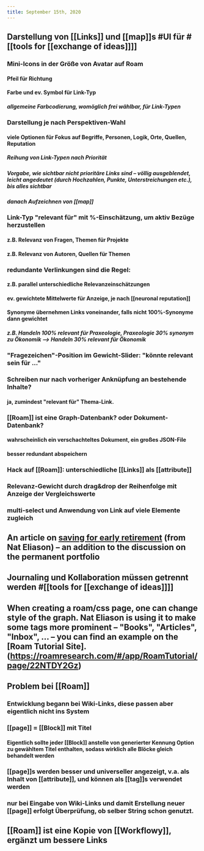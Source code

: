 ```yaml
---
title: September 15th, 2020
---
```


## Darstellung von [[Links]] und [[map]]s #UI für #[[tools for [[exchange of ideas]]]]
### Mini-Icons in der Größe von Avatar auf Roam
#### Pfeil für Richtung

#### Farbe und ev. Symbol für Link-Typ
##### allgemeine Farbcodierung, womöglich frei wählbar, für Link-Typen

### Darstellung je nach Perspektiven-Wahl
#### viele Optionen für Fokus auf Begriffe, Personen, Logik, Orte, Quellen, Reputation 
##### Reihung von Link-Typen nach Priorität

##### Vorgabe, wie sichtbar nicht prioritäre Links sind – völlig ausgeblendet, leicht angedeutet (durch Hochzahlen, Punkte, Unterstreichungen etc.), bis alles sichtbar

##### danach Aufzeichnen von [[map]]

### Link-Typ "relevant für" mit %-Einschätzung, um aktiv Bezüge herzustellen
#### z.B. Relevanz von Fragen, Themen für Projekte

#### z.B. Relevanz von Autoren, Quellen für Themen

### redundante Verlinkungen sind die Regel:
#### z.B. parallel unterschiedliche Relevanzeinschätzungen

#### ev. gewichtete Mittelwerte für Anzeige, je nach [[neuronal reputation]]

#### Synonyme übernehmen Links voneinander, falls nicht 100%-Synonyme dann gewichtet
##### z.B. Handeln 100% relevant für Praxeologie, Praxeologie 30% synonym zu Ökonomik --> Handeln 30% relevant für Ökonomik

### "Fragezeichen"-Position im Gewicht-Slider: "könnte relevant sein für ..."

### Schreiben nur nach vorheriger Anknüpfung an bestehende Inhalte?
#### ja, zumindest "relevant für" Thema-Link. 

### [[Roam]] ist eine Graph-Datenbank? oder Dokument-Datenbank?
#### wahrscheinlich ein verschachteltes Dokument, ein großes JSON-File

#### besser redundant abspeichern

### Hack auf [[Roam]]: unterschiedliche [[Links]]  als [[attribute]] 

### Relevanz-Gewicht durch drag&drop der Reihenfolge mit Anzeige der Vergleichswerte

### multi-select und Anwendung von Link auf viele Elemente zugleich 

## An article on [saving for early retirement](https://www.nateliason.com/blog/75-percent-rule) (from Nat Eliason) – an addition to the discussion on the permanent portfolio

## Journaling und Kollaboration müssen getrennt werden #[[tools for [[exchange of ideas]]]]

## When creating a roam/css page, one can change style of the graph. Nat Eliason is using it to make some tags more prominent – "Books", "Articles", "Inbox", ... – you can find an example on the [Roam Tutorial Site].(https://roamresearch.com/#/app/RoamTutorial/page/22NTDY2Gz)

## Problem bei [[Roam]]
### Entwicklung begann bei Wiki-Links, diese passen aber eigentlich nicht ins System

### [[page]] = [[Block]] mit Titel
#### Eigentlich sollte jeder [[Block]] anstelle von generierter Kennung Option zu gewähltem Titel enthalten, sodass wirklich alle Blöcke gleich behandelt werden

### [[page]]s werden besser und universeller angezeigt, v.a. als Inhalt von [[attribute]], und können als [[tag]]s verwendet werden

### nur bei Eingabe von Wiki-Links und damit Erstellung neuer [[page]] erfolgt Überprüfung, ob selber String schon genutzt. 

## [[Roam]] ist eine Kopie von [[Workflowy]], ergänzt um bessere Links 
